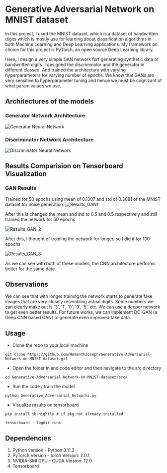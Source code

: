 # Generative Adversarial Network on MNIST dataset

In this project, I used the MNIST dataset, which is a dataset of handwritten digits
which is mostly use for learning about classification algorithms in both Machine
Learning and Deep Learning applications. My framework on choice for this project is
PyTorch, an open source Deep Learning library. 

Here, I design a very simple GAN network forf generating synthetic data of
handwritten digits. I designed the discriminator and the generator in different
classed. And trained the architecture with varying hyperparameters for varying
number of epochs. We know that GANs are very sensitive to hyperparameter tuning
and hence we must be cognizant of what param values we use.

## Architectures of the models
### Generator Network Architecture
![Generator Neural Network](/Images/Generator_Architecture.jpg)

### Discriminator Network Architecture
![Discriminator Neural Network](/Images/Discriminator_Architecture.jpg)

## Results Comparision on Tensorboard Visualization
### GAN Results
Trained for 50 epochs using mean of 0.1307 and std of 0.3081 of the MNIST dataset
for noise generation.
![Results_GAN1](/Images/GAN_1.jpg)

After this is changed the mean and std to 0.5 and 0.5 respectively
and still trained the network for 50 epochs

![Results_GAN_2](/Images/GAN_2.jpg)

After this, I thought of training the network for longer, so I did it for 100 epochs

![Results_GAN_3](/Images/GAN_3.jpg)


As we can see with both of these models, the CNN architecture performs better for
the same data.

## Observations
We can see that with longer training the network starts to generate fake images
that are very closely resembling actual digits. Some numbers we can clearly make
out is '3', '1', '0', '9', '5', etc. We can use a deeper network to get even better
results. For future works, we can implement DC-GAN (a Deep CNN based GAN) to
generate even improved fake data.

## Usage
* Clone the repo to your local machine
```commandline
git clone https://github.com/HemanthJoseph/Generative-Adversarial-Network-on-MNIST-dataset.git
```
* Open the folder in and code editor and then navigate to the src directory
```commandline
cd Generative-Adversarial-Network-on-MNIST-dataset/src/
```
* Run the code / train the model
```commandline
python Generative_Adversarial_Networks.py
```

* Visualize results on tensorboard
```commandline
pip install tb-nightly # if pkg not already installed
```
```
tensorboard --logdir runs
``` 

## Dependencies
1. Python version - Python 3.11.3
2. PyTorch Version - torch Version: 2.0.1
3. NVIDIA-SMI GPU - CUDA Version: 12.0 
4. Tensorboard
